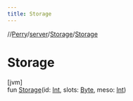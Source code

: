 ```yaml
---
title: Storage
---
```

//[Perry](../../../index.html)/[server](../index.html)/[Storage](index.html)/[Storage](-storage.html)



# Storage



[jvm]\
fun [Storage](-storage.html)(id: [Int](https://kotlinlang.org/api/latest/jvm/stdlib/kotlin/-int/index.html), slots: [Byte](https://kotlinlang.org/api/latest/jvm/stdlib/kotlin/-byte/index.html), meso: [Int](https://kotlinlang.org/api/latest/jvm/stdlib/kotlin/-int/index.html))




